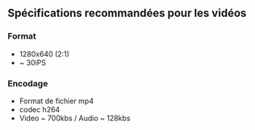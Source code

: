## Spécifications recommandées pour les vidéos

### Format

- 1280x640 (2:1)
- ~ 30iPS

### Encodage

- Format de fichier mp4
- codec h264
- Video ~ 700kbs / Audio ~ 128kbs
